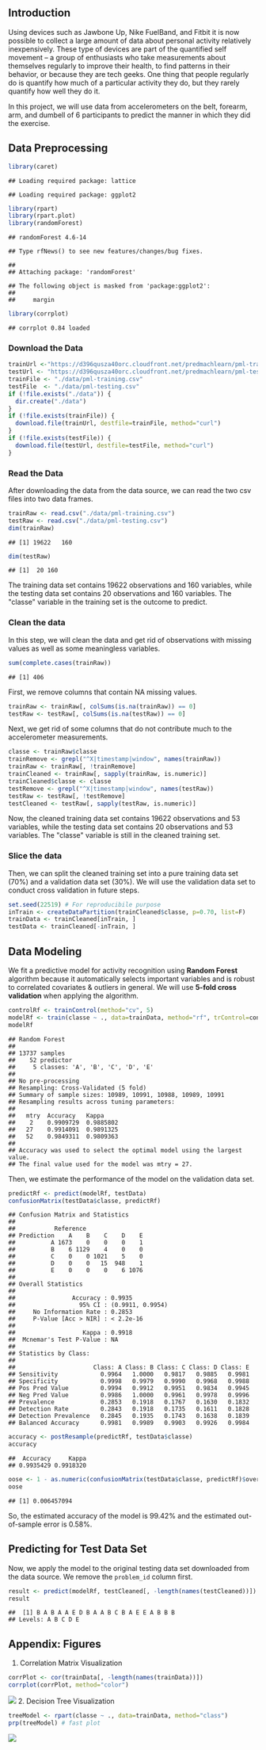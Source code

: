 Introduction
------------

Using devices such as Jawbone Up, Nike FuelBand, and Fitbit it is now possible to collect a large amount of data about personal activity relatively inexpensively. These type of devices are part of the quantified self movement – a group of enthusiasts who take measurements about themselves regularly to improve their health, to find patterns in their behavior, or because they are tech geeks. One thing that people regularly do is quantify how much of a particular activity they do, but they rarely quantify how well they do it.

In this project, we will use data from accelerometers on the belt, forearm, arm, and dumbell of 6 participants to predict the manner in which they did the exercise.

Data Preprocessing
------------------

``` r
library(caret)
```

    ## Loading required package: lattice

    ## Loading required package: ggplot2

``` r
library(rpart)
library(rpart.plot)
library(randomForest)
```

    ## randomForest 4.6-14

    ## Type rfNews() to see new features/changes/bug fixes.

    ## 
    ## Attaching package: 'randomForest'

    ## The following object is masked from 'package:ggplot2':
    ## 
    ##     margin

``` r
library(corrplot)
```

    ## corrplot 0.84 loaded

### Download the Data

``` r
trainUrl <-"https://d396qusza40orc.cloudfront.net/predmachlearn/pml-training.csv"
testUrl <- "https://d396qusza40orc.cloudfront.net/predmachlearn/pml-testing.csv"
trainFile <- "./data/pml-training.csv"
testFile  <- "./data/pml-testing.csv"
if (!file.exists("./data")) {
  dir.create("./data")
}
if (!file.exists(trainFile)) {
  download.file(trainUrl, destfile=trainFile, method="curl")
}
if (!file.exists(testFile)) {
  download.file(testUrl, destfile=testFile, method="curl")
}
```

### Read the Data

After downloading the data from the data source, we can read the two csv files into two data frames.

``` r
trainRaw <- read.csv("./data/pml-training.csv")
testRaw <- read.csv("./data/pml-testing.csv")
dim(trainRaw)
```

    ## [1] 19622   160

``` r
dim(testRaw)
```

    ## [1]  20 160

The training data set contains 19622 observations and 160 variables, while the testing data set contains 20 observations and 160 variables. The "classe" variable in the training set is the outcome to predict.

### Clean the data

In this step, we will clean the data and get rid of observations with missing values as well as some meaningless variables.

``` r
sum(complete.cases(trainRaw))
```

    ## [1] 406

First, we remove columns that contain NA missing values.

``` r
trainRaw <- trainRaw[, colSums(is.na(trainRaw)) == 0] 
testRaw <- testRaw[, colSums(is.na(testRaw)) == 0] 
```

Next, we get rid of some columns that do not contribute much to the accelerometer measurements.

``` r
classe <- trainRaw$classe
trainRemove <- grepl("^X|timestamp|window", names(trainRaw))
trainRaw <- trainRaw[, !trainRemove]
trainCleaned <- trainRaw[, sapply(trainRaw, is.numeric)]
trainCleaned$classe <- classe
testRemove <- grepl("^X|timestamp|window", names(testRaw))
testRaw <- testRaw[, !testRemove]
testCleaned <- testRaw[, sapply(testRaw, is.numeric)]
```

Now, the cleaned training data set contains 19622 observations and 53 variables, while the testing data set contains 20 observations and 53 variables. The "classe" variable is still in the cleaned training set.

### Slice the data

Then, we can split the cleaned training set into a pure training data set (70%) and a validation data set (30%). We will use the validation data set to conduct cross validation in future steps.

``` r
set.seed(22519) # For reproducibile purpose
inTrain <- createDataPartition(trainCleaned$classe, p=0.70, list=F)
trainData <- trainCleaned[inTrain, ]
testData <- trainCleaned[-inTrain, ]
```

Data Modeling
-------------

We fit a predictive model for activity recognition using **Random Forest** algorithm because it automatically selects important variables and is robust to correlated covariates & outliers in general. We will use **5-fold cross validation** when applying the algorithm.

``` r
controlRf <- trainControl(method="cv", 5)
modelRf <- train(classe ~ ., data=trainData, method="rf", trControl=controlRf, ntree=250)
modelRf
```

    ## Random Forest 
    ## 
    ## 13737 samples
    ##    52 predictor
    ##     5 classes: 'A', 'B', 'C', 'D', 'E' 
    ## 
    ## No pre-processing
    ## Resampling: Cross-Validated (5 fold) 
    ## Summary of sample sizes: 10989, 10991, 10988, 10989, 10991 
    ## Resampling results across tuning parameters:
    ## 
    ##   mtry  Accuracy   Kappa    
    ##    2    0.9909729  0.9885802
    ##   27    0.9914091  0.9891325
    ##   52    0.9849311  0.9809363
    ## 
    ## Accuracy was used to select the optimal model using the largest value.
    ## The final value used for the model was mtry = 27.

Then, we estimate the performance of the model on the validation data set.

``` r
predictRf <- predict(modelRf, testData)
confusionMatrix(testData$classe, predictRf)
```

    ## Confusion Matrix and Statistics
    ## 
    ##           Reference
    ## Prediction    A    B    C    D    E
    ##          A 1673    0    0    0    1
    ##          B    6 1129    4    0    0
    ##          C    0    0 1021    5    0
    ##          D    0    0   15  948    1
    ##          E    0    0    0    6 1076
    ## 
    ## Overall Statistics
    ##                                           
    ##                Accuracy : 0.9935          
    ##                  95% CI : (0.9911, 0.9954)
    ##     No Information Rate : 0.2853          
    ##     P-Value [Acc > NIR] : < 2.2e-16       
    ##                                           
    ##                   Kappa : 0.9918          
    ##  Mcnemar's Test P-Value : NA              
    ## 
    ## Statistics by Class:
    ## 
    ##                      Class: A Class: B Class: C Class: D Class: E
    ## Sensitivity            0.9964   1.0000   0.9817   0.9885   0.9981
    ## Specificity            0.9998   0.9979   0.9990   0.9968   0.9988
    ## Pos Pred Value         0.9994   0.9912   0.9951   0.9834   0.9945
    ## Neg Pred Value         0.9986   1.0000   0.9961   0.9978   0.9996
    ## Prevalence             0.2853   0.1918   0.1767   0.1630   0.1832
    ## Detection Rate         0.2843   0.1918   0.1735   0.1611   0.1828
    ## Detection Prevalence   0.2845   0.1935   0.1743   0.1638   0.1839
    ## Balanced Accuracy      0.9981   0.9989   0.9903   0.9926   0.9984

``` r
accuracy <- postResample(predictRf, testData$classe)
accuracy
```

    ##  Accuracy     Kappa 
    ## 0.9935429 0.9918320

``` r
oose <- 1 - as.numeric(confusionMatrix(testData$classe, predictRf)$overall[1])
oose
```

    ## [1] 0.006457094

So, the estimated accuracy of the model is 99.42% and the estimated out-of-sample error is 0.58%.

Predicting for Test Data Set
----------------------------

Now, we apply the model to the original testing data set downloaded from the data source. We remove the `problem_id` column first.

``` r
result <- predict(modelRf, testCleaned[, -length(names(testCleaned))])
result
```

    ##  [1] B A B A A E D B A A B C B A E E A B B B
    ## Levels: A B C D E

Appendix: Figures
-----------------

1.  Correlation Matrix Visualization

``` r
corrPlot <- cor(trainData[, -length(names(trainData))])
corrplot(corrPlot, method="color")
```

![](Course_Project_files/figure-markdown_github/unnamed-chunk-12-1.png) 2. Decision Tree Visualization

``` r
treeModel <- rpart(classe ~ ., data=trainData, method="class")
prp(treeModel) # fast plot
```

![](Course_Project_files/figure-markdown_github/unnamed-chunk-13-1.png)
